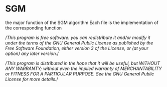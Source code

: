 # SGM
the major function of the SGM algorithm
Each file is the implementation of the corresponding function

/*This program is free software: you can redistribute it and/or modify
it under the terms of the GNU General Public License as published by
the Free Software Foundation, either version 3 of the License, or
(at your option) any later version.*/

/*This program is distributed in the hope that it will be useful,
but WITHOUT ANY WARRANTY; without even the implied warranty of
MERCHANTABILITY or FITNESS FOR A PARTICULAR PURPOSE.  See the
GNU General Public License for more details.*/
